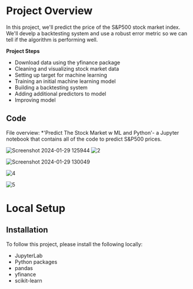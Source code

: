 # Project Overview

In this project, we'll predict the price of the S&P500 stock market index.
</br>
We'll develp a backtesting system and use a robust error metric so we can tell if the algorithm is performing well.


**Project Steps**

* Download data using the yfinance package
* Cleaning and visualizing stock market data
* Setting up target for machine learning
* Training an initial machine learning model
* Building a backtesting system
* Adding additional predictors to model
* Improving model



## Code

File overview:
*'Predict The Stock Market w ML and Python'- a Jupyter notebook that contains all of the code to predict S&P500 prices.

![Screenshot 2024-01-29 125944](https://github.com/ProjectHopper/Predict_SP500_W_-MachineLeaning-Python/assets/139052598/694198b0-6df3-414b-842f-a90233ff39a4)
![2](https://github.com/ProjectHopper/Predict_SP500_W_-MachineLeaning-Python/assets/139052598/31942fba-41c5-4915-8af2-1e92e3a09658)

![Screenshot 2024-01-29 130049](https://github.com/ProjectHopper/Predict_SP500_W_-MachineLeaning-Python/assets/139052598/acc8e0b7-0621-45dc-9b95-94e52d835b02)

![4](https://github.com/ProjectHopper/Predict_SP500_W_-MachineLeaning-Python/assets/139052598/aae5b5e8-0451-4710-b3e3-8a48d4f3be7a)

![5](https://github.com/ProjectHopper/Predict_SP500_W_-MachineLeaning-Python/assets/139052598/760efb77-0cd8-4a68-b179-baa612dad983)





# Local Setup

## Installation

To follow this project, please install the following locally:

* JupyterLab
* Python packages
* pandas
* yfinance
* scikit-learn



  


  
